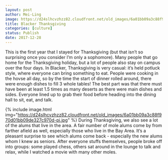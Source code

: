 ```yaml
---
layout: post
author: Mei-Ling
image: https://d24slhcvzhzz82.cloudfront.net/old_images/6a01bb09a3c88f970d01b7c93b15e9970b-pi.jpg
title: Blacker Thanksgiving
categories: [culture]
status: Publish
date: 2017-12-28
---
```


This is the first year that I stayed for Thanksgiving (but that isn’t so surprising once you consider I’m only a sophomore). Many people that go home for the Thanksgiving holiday, but a lot of people also stay on campus over the four days. In Blacker, Thanksgiving is very casual: it’s held potluck style, where everyone can bring something to eat. People were cooking in the hovse all day, so by the time the start of dinner rolled around, there were enough dishes to fill 3 whole tables! The best part was that there must have been at least 1.5 times as many deserts as there were main dishes and sides. Everyone lined up to grab their food before heading into the dining hall to sit, eat, and talk.


{% include image.html img="https://d24slhcvzhzz82.cloudfront.net/old_images/6a01bb09a3c88f970d01bb09de327c970d-pi.jpg" %}
During Thanksgiving, we also see a lot of the alums that live in the area. A fair number of mole alums come by from farther afield as well, especially those who live in the Bay Area. It’s a pleasant surprise to see which alums come back - especially the new alums whom I knew as seniors. After everyone stuffs themselves, people broke off into groups: some played chess, others sat around in the lounge to talk and relax, while I watched a movie with many other moles.

